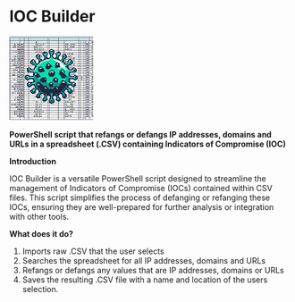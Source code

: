# IOC Builder

![alt text](https://github.com/Cyb3rN8TE/IOC-Builder/blob/Dev/Images/Logo.png) 

**PowerShell script that refangs or defangs IP addresses, domains and URLs in a spreadsheet (.CSV) containing Indicators of Compromise (IOC)**

**Introduction**

IOC Builder is a versatile PowerShell script designed to streamline the management of Indicators of Compromise (IOCs) contained within CSV files. This script simplifies the process of defanging or refanging these IOCs, ensuring they are well-prepared for further analysis or integration with other tools.

**What does it do?**
1) Imports raw .CSV that the user selects
2) Searches the spreadsheet for all IP addresses, domains and URLs
3) Refangs or defangs any values that are IP addresses, domains or URLs
5) Saves the resulting .CSV file with a name and location of the users selection. 
